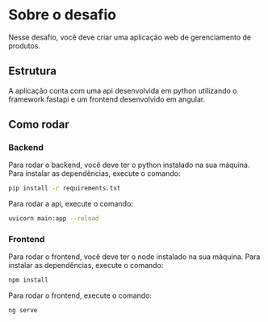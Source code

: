# Sobre o desafio

Nesse desafio, você deve criar uma aplicação web de gerenciamento de produtos.

## Estrutura

A aplicação conta com uma api desenvolvida em python utilizando o framework fastapi e um frontend desenvolvido em angular.

## Como rodar

### Backend

Para rodar o backend, você deve ter o python instalado na sua máquina. Para instalar as dependências, execute o comando:

```bash 
pip install -r requirements.txt
```

Para rodar a api, execute o comando:

```bash
uvicorn main:app --reload
```

### Frontend

Para rodar o frontend, você deve ter o node instalado na sua máquina. Para instalar as dependências, execute o comando:

```bash
npm install
```

Para rodar o frontend, execute o comando:

```bash
ng serve
```

